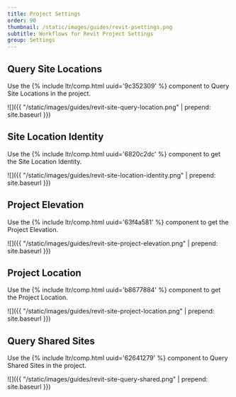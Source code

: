 ```yaml
---
title: Project Settings
order: 90
thumbnail: /static/images/guides/revit-psettings.png
subtitle: Workflows for Revit Project Settings
group: Settings
---
```


## Query Site Locations

Use the {% include ltr/comp.html uuid='9c352309' %} component to Query Site Locations in the project.

![]({{ "/static/images/guides/revit-site-query-location.png" | prepend: site.baseurl }})

## Site Location Identity

Use the {% include ltr/comp.html uuid='6820c2dc' %} component to get the Site Location Identity.

![]({{ "/static/images/guides/revit-site-location-identity.png" | prepend: site.baseurl }})

## Project Elevation

Use the {% include ltr/comp.html uuid='63f4a581' %} component to get the Project Elevation.

![]({{ "/static/images/guides/revit-site-project-elevation.png" | prepend: site.baseurl }})

## Project Location

Use the {% include ltr/comp.html uuid='b8677884' %} component to get the Project Location.

![]({{ "/static/images/guides/revit-site-project-location.png" | prepend: site.baseurl }})

## Query Shared Sites

Use the {% include ltr/comp.html uuid='62641279' %} component to Query Shared Sites in the project.

![]({{ "/static/images/guides/revit-site-query-shared.png" | prepend: site.baseurl }})


